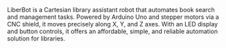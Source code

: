 LiberBot is a Cartesian library assistant robot that automates book search and management tasks. Powered by Arduino Uno and stepper motors via a CNC shield, it moves precisely along X, Y, and Z axes. With an LED display and button controls, it offers an affordable, simple, and reliable automation solution for libraries.
